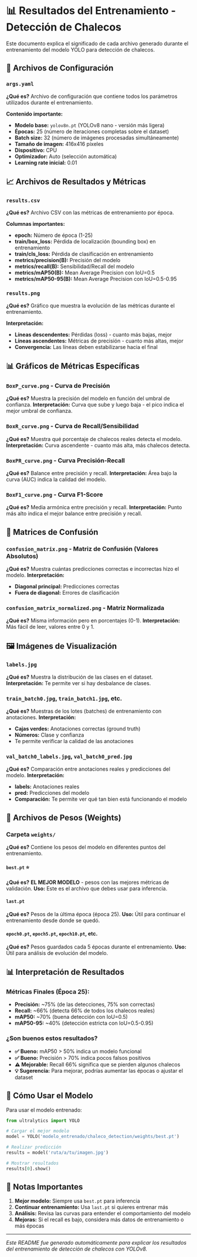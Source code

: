 # 📊 Resultados del Entrenamiento - Detección de Chalecos

Este documento explica el significado de cada archivo generado durante el entrenamiento del modelo YOLO para detección de chalecos.

## 📁 Archivos de Configuración

### `args.yaml`
**¿Qué es?** Archivo de configuración que contiene todos los parámetros utilizados durante el entrenamiento.

**Contenido importante:**
- **Modelo base:** `yolov8n.pt` (YOLOv8 nano - versión más ligera)
- **Épocas:** 25 (número de iteraciones completas sobre el dataset)
- **Batch size:** 32 (número de imágenes procesadas simultáneamente)
- **Tamaño de imagen:** 416x416 píxeles
- **Dispositivo:** CPU
- **Optimizador:** Auto (selección automática)
- **Learning rate inicial:** 0.01

## 📈 Archivos de Resultados y Métricas

### `results.csv`
**¿Qué es?** Archivo CSV con las métricas de entrenamiento por época.

**Columnas importantes:**
- **epoch:** Número de época (1-25)
- **train/box_loss:** Pérdida de localización (bounding box) en entrenamiento
- **train/cls_loss:** Pérdida de clasificación en entrenamiento
- **metrics/precision(B):** Precisión del modelo
- **metrics/recall(B):** Sensibilidad/Recall del modelo
- **metrics/mAP50(B):** Mean Average Precision con IoU=0.5
- **metrics/mAP50-95(B):** Mean Average Precision con IoU=0.5-0.95

### `results.png`
**¿Qué es?** Gráfico que muestra la evolución de las métricas durante el entrenamiento.

**Interpretación:**
- **Líneas descendentes:** Pérdidas (loss) - cuanto más bajas, mejor
- **Líneas ascendentes:** Métricas de precisión - cuanto más altas, mejor
- **Convergencia:** Las líneas deben estabilizarse hacia el final

## 📊 Gráficos de Métricas Específicas

### `BoxP_curve.png` - Curva de Precisión
**¿Qué es?** Muestra la precisión del modelo en función del umbral de confianza.
**Interpretación:** Curva que sube y luego baja - el pico indica el mejor umbral de confianza.

### `BoxR_curve.png` - Curva de Recall/Sensibilidad
**¿Qué es?** Muestra qué porcentaje de chalecos reales detecta el modelo.
**Interpretación:** Curva ascendente - cuanto más alta, más chalecos detecta.

### `BoxPR_curve.png` - Curva Precisión-Recall
**¿Qué es?** Balance entre precisión y recall.
**Interpretación:** Área bajo la curva (AUC) indica la calidad del modelo.

### `BoxF1_curve.png` - Curva F1-Score
**¿Qué es?** Media armónica entre precisión y recall.
**Interpretación:** Punto más alto indica el mejor balance entre precisión y recall.

## 🎯 Matrices de Confusión

### `confusion_matrix.png` - Matriz de Confusión (Valores Absolutos)
**¿Qué es?** Muestra cuántas predicciones correctas e incorrectas hizo el modelo.
**Interpretación:**
- **Diagonal principal:** Predicciones correctas
- **Fuera de diagonal:** Errores de clasificación

### `confusion_matrix_normalized.png` - Matriz Normalizada
**¿Qué es?** Misma información pero en porcentajes (0-1).
**Interpretación:** Más fácil de leer, valores entre 0 y 1.

## 🖼️ Imágenes de Visualización

### `labels.jpg`
**¿Qué es?** Muestra la distribución de las clases en el dataset.
**Interpretación:** Te permite ver si hay desbalance de clases.

### `train_batch0.jpg`, `train_batch1.jpg`, etc.
**¿Qué es?** Muestras de los lotes (batches) de entrenamiento con anotaciones.
**Interpretación:** 
- **Cajas verdes:** Anotaciones correctas (ground truth)
- **Números:** Clase y confianza
- Te permite verificar la calidad de las anotaciones

### `val_batch0_labels.jpg`, `val_batch0_pred.jpg`
**¿Qué es?** Comparación entre anotaciones reales y predicciones del modelo.
**Interpretación:**
- **labels:** Anotaciones reales
- **pred:** Predicciones del modelo
- **Comparación:** Te permite ver qué tan bien está funcionando el modelo

## 💾 Archivos de Pesos (Weights)

### Carpeta `weights/`
**¿Qué es?** Contiene los pesos del modelo en diferentes puntos del entrenamiento.

#### `best.pt` ⭐
**¿Qué es?** **EL MEJOR MODELO** - pesos con las mejores métricas de validación.
**Uso:** Este es el archivo que debes usar para inferencia.

#### `last.pt`
**¿Qué es?** Pesos de la última época (época 25).
**Uso:** Útil para continuar el entrenamiento desde donde se quedó.

#### `epoch0.pt`, `epoch5.pt`, `epoch10.pt`, etc.
**¿Qué es?** Pesos guardados cada 5 épocas durante el entrenamiento.
**Uso:** Útil para análisis de evolución del modelo.

## 📊 Interpretación de Resultados

### Métricas Finales (Época 25):
- **Precisión:** ~75% (de las detecciones, 75% son correctas)
- **Recall:** ~66% (detecta 66% de todos los chalecos reales)
- **mAP50:** ~70% (buena detección con IoU=0.5)
- **mAP50-95:** ~40% (detección estricta con IoU=0.5-0.95)

### ¿Son buenos estos resultados?
- **✅ Bueno:** mAP50 > 50% indica un modelo funcional
- **✅ Bueno:** Precisión > 70% indica pocos falsos positivos
- **⚠️ Mejorable:** Recall 66% significa que se pierden algunos chalecos
- **💡 Sugerencia:** Para mejorar, podrías aumentar las épocas o ajustar el dataset

## 🚀 Cómo Usar el Modelo

Para usar el modelo entrenado:

```python
from ultralytics import YOLO

# Cargar el mejor modelo
model = YOLO('modelo_entrenado/chaleco_detection/weights/best.pt')

# Realizar predicción
results = model('ruta/a/tu/imagen.jpg')

# Mostrar resultados
results[0].show()
```

## 📝 Notas Importantes

1. **Mejor modelo:** Siempre usa `best.pt` para inferencia
2. **Continuar entrenamiento:** Usa `last.pt` si quieres entrenar más
3. **Análisis:** Revisa las curvas para entender el comportamiento del modelo
4. **Mejoras:** Si el recall es bajo, considera más datos de entrenamiento o más épocas

---
*Este README fue generado automáticamente para explicar los resultados del entrenamiento de detección de chalecos con YOLOv8.*
